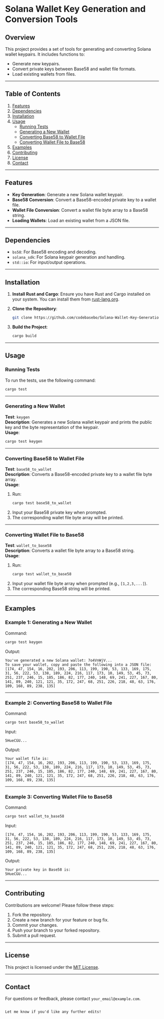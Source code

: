 # Solana Wallet Key Generation and Conversion Tools

## Overview
This project provides a set of tools for generating and converting Solana wallet keypairs. It includes functions to:
- Generate new keypairs.
- Convert private keys between Base58 and wallet file formats.
- Load existing wallets from files.

---

## Table of Contents
1. [Features](#features)
2. [Dependencies](#dependencies)
3. [Installation](#installation)
4. [Usage](#usage)
   - [Running Tests](#running-tests)
   - [Generating a New Wallet](#generating-a-new-wallet)
   - [Converting Base58 to Wallet File](#converting-base58-to-wallet-file)
   - [Converting Wallet File to Base58](#converting-wallet-file-to-base58)
5. [Examples](#examples)
6. [Contributing](#contributing)
7. [License](#license)
8. [Contact](#contact)

---

## Features
- **Key Generation**: Generate a new Solana wallet keypair.
- **Base58 Conversion**: Convert a Base58-encoded private key to a wallet file.
- **Wallet File Conversion**: Convert a wallet file byte array to a Base58 string.
- **Loading Wallets**: Load an existing wallet from a JSON file.

---

## Dependencies
- `bs58`: For Base58 encoding and decoding.
- `solana_sdk`: For Solana keypair generation and handling.
- `std::io`: For input/output operations.

---

## Installation

1. **Install Rust and Cargo**:
   Ensure you have Rust and Cargo installed on your system. You can install them from [rust-lang.org](https://www.rust-lang.org/tools/install).

2. **Clone the Repository**:
   ```bash
   git clone https://github.com/codebasebo/Solana-Wallet-Key-Generation-and-Conversion-Tools.git
   
   ```

3. **Build the Project**:
   ```bash
   cargo build
   ```

---

## Usage

### Running Tests
To run the tests, use the following command:
```bash
cargo test
```

---

### Generating a New Wallet
**Test**: `keygen`  
**Description**: Generates a new Solana wallet keypair and prints the public key and the byte representation of the keypair.  
**Usage**:
```bash
cargo test keygen
```

---

### Converting Base58 to Wallet File
**Test**: `base58_to_wallet`  
**Description**: Converts a Base58-encoded private key to a wallet file byte array.  
**Usage**:
1. Run:
   ```bash
   cargo test base58_to_wallet
   ```
2. Input your Base58 private key when prompted.
3. The corresponding wallet file byte array will be printed.

---

### Converting Wallet File to Base58
**Test**: `wallet_to_base58`  
**Description**: Converts a wallet file byte array to a Base58 string.  
**Usage**:
1. Run:
   ```bash
   cargo test wallet_to_base58
   ```
2. Input your wallet file byte array when prompted (e.g., `[1,2,3,...]`).
3. The corresponding Base58 string will be printed.

---

## Examples

### Example 1: Generating a New Wallet
Command:
```bash
cargo test keygen
```
Output:
```
You've generated a new Solana wallet: 7o4VnWjV...
To save your wallet, copy and paste the following into a JSON file:
[174, 47, 154, 16, 202, 193, 206, 113, 199, 190, 53, 133, 169, 175, 31, 56, 222, 53, 138, 189, 224, 216, 117, 173, 10, 149, 53, 45, 73, 251, 237, 246, 15, 185, 186, 82, 177, 240, 148, 69, 241, 227, 167, 80, 141, 89, 240, 121, 121, 35, 172, 247, 68, 251, 226, 218, 48, 63, 176, 109, 168, 89, 238, 135]
```

---

### Example 2: Converting Base58 to Wallet File
Command:
```bash
cargo test base58_to_wallet
```
Input:
```
5HueCGU...
```
Output:
```
Your wallet file is:
[174, 47, 154, 16, 202, 193, 206, 113, 199, 190, 53, 133, 169, 175, 31, 56, 222, 53, 138, 189, 224, 216, 117, 173, 10, 149, 53, 45, 73, 251, 237, 246, 15, 185, 186, 82, 177, 240, 148, 69, 241, 227, 167, 80, 141, 89, 240, 121, 121, 35, 172, 247, 68, 251, 226, 218, 48, 63, 176, 109, 168, 89, 238, 135]
```

---

### Example 3: Converting Wallet File to Base58
Command:
```bash
cargo test wallet_to_base58
```
Input:
```
[174, 47, 154, 16, 202, 193, 206, 113, 199, 190, 53, 133, 169, 175, 31, 56, 222, 53, 138, 189, 224, 216, 117, 173, 10, 149, 53, 45, 73, 251, 237, 246, 15, 185, 186, 82, 177, 240, 148, 69, 241, 227, 167, 80, 141, 89, 240, 121, 121, 35, 172, 247, 68, 251, 226, 218, 48, 63, 176, 109, 168, 89, 238, 135]
```
Output:
```
Your private key in Base58 is:
5HueCGU...
```

---

## Contributing
Contributions are welcome! Please follow these steps:
1. Fork the repository.
2. Create a new branch for your feature or bug fix.
3. Commit your changes.
4. Push your branch to your forked repository.
5. Submit a pull request.

---

## License
This project is licensed under the [MIT License](LICENSE).

---

## Contact
For questions or feedback, please contact `your_email@example.com`.
```

Let me know if you'd like any further edits!